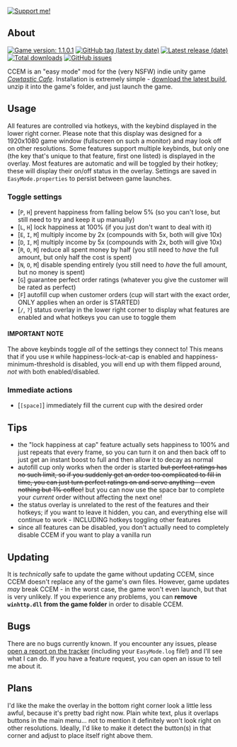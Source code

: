 [![Support me!](https://ko-fi.com/img/githubbutton_sm.svg)](https://ko-fi.com/V7V7IK9UU)

## About

[![Game version: 1.1.0.1](https://img.shields.io/badge/game%20version-1.1.0.1-blue)](https://noa3.itch.io/cowtastic)
[![GitHub tag (latest by date)](https://img.shields.io/github/v/tag/PrincessRTFM/CowtasticCafeEasyMode?label=mod%20version&color=informational)](https://github.com/PrincessRTFM/CowtasticCafeEasyMode/releases/latest)
[![Latest release (date)](https://img.shields.io/github/release-date/PrincessRTFM/CowtasticCafeEasyMode)](https://github.com/PrincessRTFM/CowtasticCafeEasyMode/releases/latest)
[![Total downloads](https://img.shields.io/github/downloads-pre/PrincessRTFM/CowtasticCafeEasyMode/total?label=downloads)](https://github.com/PrincessRTFM/CowtasticCafeEasyMode/releases)
[![GitHub issues](https://img.shields.io/github/issues-raw/PrincessRTFM/CowtasticCafeEasyMode?label=known%20issues)](https://github.com/PrincessRTFM/CowtasticCafeEasyMode/issues?q=is%3Aissue+is%3Aopen+sort%3Aupdated-desc)

CCEM is an "easy mode" mod for the (very NSFW) indie unity game [_Cowtastic Cafe_](https://noa3.itch.io/cowtastic). Installation is extremely simple - [download the latest build](https://github.com/PrincessRTFM/CowtasticCafeEasyMode/releases/latest/download/Release.zip), unzip it into the game's folder, and just launch the game.

## Usage

All features are controlled via hotkeys, with the keybind displayed in the lower right corner. Please note that this display was designed for a 1920x1080 game window (fullscreen on such a monitor) and may look off on other resolutions. Some features support multiple keybinds, but only one (the key that's unique to that feature, first one listed) is displayed in the overlay. Most features are automatic and will be toggled by their hotkey; these will display their on/off status in the overlay. Settings are saved in `EasyMode.properties` to persist between game launches.

### Toggle settings

- \[`P`, `H`\] prevent happiness from falling below 5% (so you can't lose, but still need to try and keep it up manually)
- \[`L`, `H`\] lock happiness at 100% (if you just don't want to deal with it)
- \[`E`, `I`, `M`\] multiply income by 2x (compounds with 5x, both will give 10x)
- \[`D`, `I`, `M`\] multiply income by 5x (compounds with 2x, both will give 10x)
- \[`R`, `O`, `M`\] reduce all spent money by half (you still need to _have_ the full amount, but only half the cost is spent)
- \[`N`, `O`, `M`\] disable spending entirely (you still need to _have_ the full amount, but no money is spent)
- \[`G`\] guarantee perfect order ratings (whatever you give the customer will be rated as perfect)
- \[`F`\] autofill cup when customer orders (cup will start with the exact order, ONLY applies when an order is STARTED)
- \[`/`, `?`\] status overlay in the lower right corner to display what features are enabled and what hotkeys you can use to toggle them

#### IMPORTANT NOTE

The above keybinds toggle _all_ of the settings they connect to! This means that if you use `H` while happiness-lock-at-cap is enabled and happiness-minimum-threshold is disabled, you will end up with them flipped around, _not_ with both enabled/disabled.

### Immediate actions

- \[`[space]`\] immediately fill the current cup with the desired order

## Tips

- the "lock happiness at cap" feature actually sets happiness to 100% and just repeats that every frame, so you can turn it on and then back off to just get an instant boost to full and then allow it to decay as normal
- autofill cup only works when the order is started ~~but perfect ratings has no such limit, so if you suddenly get an order too complicated to fill in time, you can just turn perfect ratings on and serve anything - even nothing but 1% coffee!~~ but you can now use the space bar to complete your _current_ order without affecting the next one!
- the status overlay is unrelated to the rest of the features and their hotkeys; if you want to leave it hidden, you can, and everything else will continue to work - INCLUDING hotkeys toggling other features
- since all features can be disabled, you don't actually need to completely disable CCEM if you want to play a vanilla run

## Updating

It is _technically_ safe to update the game without updating CCEM, since CCEM doesn't replace any of the game's own files. However, game updates _may_ break CCEM - in the worst case, the game won't even launch, but that is very unlikely. If you experience any problems, you can **remove `winhttp.dll` from the game folder** in order to disable CCEM.

## Bugs

There are no bugs currently known. If you encounter any issues, please [open a report on the tracker](https://github.com/PrincessRTFM/CowtasticCafeEasyMode/issues/new) (including your `EasyMode.log` file!) and I'll see what I can do. If you have a feature request, you can open an issue to tell me about it.

## Plans

I'd like the make the overlay in the bottom right corner look a little less awful, because it's pretty bad right now. Plain white text, plus it overlaps buttons in the main menu... not to mention it definitely won't look right on other resolutions. Ideally, I'd like to make it detect the button(s) in that corner and adjust to place itself right above them.